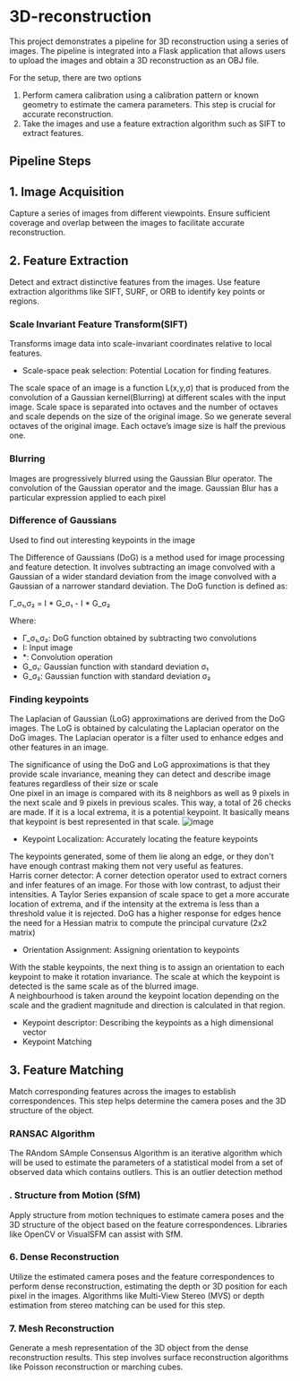 # 3D-reconstruction

This project demonstrates a pipeline for 3D reconstruction using a series of images. The pipeline is integrated into a Flask application that allows users to upload the images and obtain a 3D reconstruction as an OBJ file.

For the setup, there are two options 
1. Perform camera calibration using a calibration pattern or known geometry to estimate the camera parameters. This step is crucial for accurate reconstruction.
2. Take the images and use a feature extraction algorithm such as SIFT to extract features. 

## Pipeline Steps

## 1. Image Acquisition
Capture a series of images from different viewpoints. Ensure sufficient coverage and overlap between the images to facilitate accurate reconstruction.

## 2. Feature Extraction
Detect and extract distinctive features from the images. Use feature extraction algorithms like SIFT, SURF, or ORB to identify key points or regions.

### Scale Invariant Feature Transform(SIFT)

Transforms image data into scale-invariant coordinates relative to local features.

- Scale-space peak selection: Potential Location for finding features.<br>

The scale space of an image is a function L(x,y,σ) that is produced from the convolution of a Gaussian kernel(Blurring) at different scales with the input image. Scale space is separated into octaves and the number of octaves and scale depends on the size of the original image. So we generate several octaves of the original image. Each octave’s image size is half the previous one.

### Blurring

Images are progressively blurred using the Gaussian Blur operator. The convolution of the Gaussian operator and the image.
Gaussian Blur has a particular expression applied to each pixel

### Difference of Gaussians
Used to find out interesting keypoints in the image

The Difference of Gaussians (DoG) is a method used for image processing and feature detection. It involves subtracting an image convolved with a Gaussian of a wider standard deviation from the image convolved with a Gaussian of a narrower standard deviation.<be>
The DoG function is defined as:

Γ_σ₁,σ₂ = I * G_σ₁ - I * G_σ₂

Where:
- Γ_σ₁,σ₂: DoG function obtained by subtracting two convolutions
- I: Input image
- *: Convolution operation
- G_σ₁: Gaussian function with standard deviation σ₁
- G_σ₂: Gaussian function with standard deviation σ₂

### Finding keypoints
The Laplacian of Gaussian (LoG) approximations are derived from the DoG images. The LoG is obtained by calculating the Laplacian operator on the DoG images. The Laplacian operator is a filter used to enhance edges and other features in an image.

The significance of using the DoG and LoG approximations is that they provide scale invariance, meaning they can detect and describe image features regardless of their size or scale<br>
One pixel in an image is compared with its 8 neighbors as well as 9 pixels in the next scale and 9 pixels in previous scales. This way, a total of 26 checks are made. If it is a local extrema, it is a potential keypoint. It basically means that keypoint is best represented in that scale.
![image](https://github.com/kaburia/3D-reconstruction/assets/88529649/a9398a9b-4f6c-460c-878d-47b45421c7b9)



- Keypoint Localization: Accurately locating the feature keypoints

The keypoints generated, some of them lie along an edge, or they don't have enough contrast making them not very useful as features.<br>
Harris corner detector: A corner detection operator used to extract corners and infer features of an image.
For those with low contrast, to adjust their intensities.
A Taylor Series expansion of scale space to get a more accurate location of extrema, and if the intensity at the extrema is less than a threshold value it is rejected.
DoG has a higher response for edges hence the need for a Hessian matrix to compute the principal curvature (2x2 matrix)


- Orientation Assignment: Assigning orientation to keypoints

With the stable keypoints, the next thing is to assign an orientation to each keypoint to make it rotation invariance.
The scale at which the keypoint is detected is the same scale as of the blurred image.<br>
A neighbourhood is taken around the keypoint location depending on the scale and the gradient magnitude and direction is calculated in that region.
  
- Keypoint descriptor: Describing the keypoints as a high dimensional vector
- Keypoint Matching

## 3. Feature Matching
Match corresponding features across the images to establish correspondences. This step helps determine the camera poses and the 3D structure of the object.

### RANSAC Algorithm
The RAndom SAmple Consensus Algorithm is an iterative algorithm which will be used to estimate the parameters of a statistical model from a set of observed data which contains outliers. This is an outlier detection method



### . Structure from Motion (SfM)
Apply structure from motion techniques to estimate camera poses and the 3D structure of the object based on the feature correspondences. Libraries like OpenCV or VisualSFM can assist with SfM.

### 6. Dense Reconstruction
Utilize the estimated camera poses and the feature correspondences to perform dense reconstruction, estimating the depth or 3D position for each pixel in the images. Algorithms like Multi-View Stereo (MVS) or depth estimation from stereo matching can be used for this step.

### 7. Mesh Reconstruction
Generate a mesh representation of the 3D object from the dense reconstruction results. This step involves surface reconstruction algorithms like Poisson reconstruction or marching cubes.



